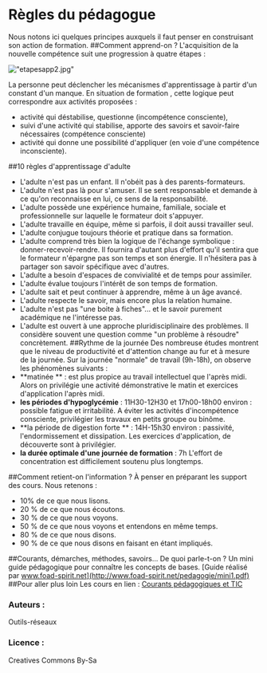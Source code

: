 # Règles du pédagogue
Nous notons ici quelques principes auxquels il faut penser en construisant son action de formation.
##Comment apprend-on ? 
L'acquisition de la nouvelle compétence suit une progression à quatre étapes : 

!["etapesapp2.jpg"](http://ebook.coop-tic.eu/francais/files/ReglesDuPedagogue_pedagogue_20130625121744_20130625121758.jpg)

La personne peut déclencher les mécanismes d'apprentissage à partir d'un constant d'un manque. 
En situation de formation , cette logique peut correspondre aux activités proposées :  
* activité qui déstabilise, questionne (incompétence consciente),
* suivi d'une activité qui stabilise, apporte des savoirs et savoir-faire nécessaires (compétence consciente) 
* activité qui donne une possibilité d'appliquer (en voie d'une compétence inconsciente).

##10 règles d'apprentissage d'adulte
* L'adulte n'est pas un enfant. Il n'obéit pas à des parents-formateurs. 
* L'adulte n'est pas là pour s'amuser. Il se sent responsable et demande à ce qu'on reconnaisse en lui, ce sens de la responsabilité. 
* L'adulte possède une expérience humaine, familiale, sociale et professionnelle sur laquelle le formateur doit s'appuyer. 
* L'adulte travaille en équipe, même si parfois, il doit aussi travailler seul. 
* L'adulte conjugue toujours théorie et pratique dans sa formation. 
* L'adulte comprend très bien la logique de l'échange symbolique : donner-recevoir-rendre. Il fournira d'autant plus d'effort qu'il sentira que le formateur n'épargne pas son temps et son énergie. Il n'hésitera pas à partager son savoir spécifique avec d'autres. 
* L'adulte a besoin d'espaces de convivialité et de temps pour assimiler. 
* L'adulte évalue toujours l'intérêt de son temps de formation. 
* L'adulte sait et peut continuer à apprendre, même à un âge avancé. 
* L'adulte respecte le savoir, mais encore plus la relation humaine. 
* L'adulte n'est pas "une boite à fiches"... et le savoir purement académique ne l'intéresse pas. 
* L'adulte est ouvert à une approche pluridisciplinaire des problèmes. Il considère souvent une question comme "un problème à résoudre" concrètement. 
##Rythme de la journée
Des nombreuse études montrent que le niveau de productivité et d'attention change au fur et à mesure de la journée. Sur la journée "normale" de travail (9h-18h), on observe les phénomènes suivants :
* **matinée ** : est plus propice au travail intellectuel que l'après midi.
Alors on privilégie une activité démonstrative le matin et exercices d'application l'après midi.
* **les périodes d'hypoglycémie** : 11H30-12H30 et 17h00-18h00 environ : possible fatigue et irritabilité. A éviter les activités d'incompétence consciente, privilégier les travaux en petits groupe ou binôme.
* **la période de digestion forte ** : 14H-15h30 environ : passivité, l'endormissement et dissipation. Les exercices d'application, de découverte sont à privilégier.
* **la durée optimale d'une journée de formation** : 7h L'effort de concentration est difficilement soutenu plus longtemps. 

##Comment retient-on l'information ?
À penser en préparant les support des cours. Nous retenons : 
- 10%  de ce que nous lisons.
- 20 % de ce que nous écoutons.
- 30 % de ce que nous voyons.
- 50 % de ce que nous voyons et entendons en même temps.
- 80 % de ce que nous disons.
- 90 % de ce que nous disons en faisant en étant impliqués. 

##Courants, démarches, méthodes, savoirs... De quoi parle-t-on ?
Un mini guide pédagogique pour connaître les concepts de bases. 
[Guide réalisé par www.foad-spirit.net](http://www.foad-spirit.net/pedagogie/mini1.pdf)
##Pour aller plus loin
Les cours en lien :
[Courants pédagogiques et TIC](http://outils-reseaux.org/CourantspedagogiquesTIC)


### Auteurs :
Outils-réseaux
### Licence :
Creatives Commons By-Sa
